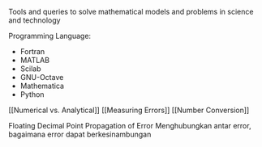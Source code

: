 Tools and queries to solve mathematical models and problems in science and technology 

Programming Language:
- Fortran
- MATLAB
- Scilab
- GNU-Octave
- Mathematica
- Python

[[Numerical vs. Analytical]]
[[Measuring Errors]]
[[Number Conversion]]

Floating Decimal Point
Propagation of Error
Menghubungkan antar error, bagaimana error dapat berkesinambungan